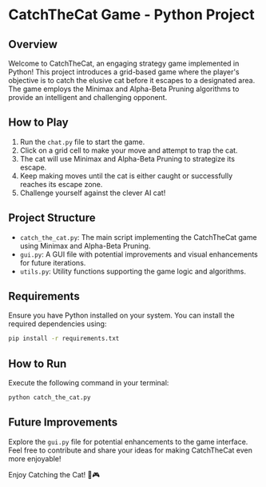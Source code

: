 # CatchTheCat Game - Python Project

## Overview

Welcome to CatchTheCat, an engaging strategy game implemented in Python! This project introduces a grid-based game where the player's objective is to catch the elusive cat before it escapes to a designated area. The game employs the Minimax and Alpha-Beta Pruning algorithms to provide an intelligent and challenging opponent.

## How to Play

1. Run the `chat.py` file to start the game.
2. Click on a grid cell to make your move and attempt to trap the cat.
3. The cat will use Minimax and Alpha-Beta Pruning to strategize its escape.
4. Keep making moves until the cat is either caught or successfully reaches its escape zone.
5. Challenge yourself against the clever AI cat!

## Project Structure

- `catch_the_cat.py`: The main script implementing the CatchTheCat game using Minimax and Alpha-Beta Pruning.
- `gui.py`: A GUI file with potential improvements and visual enhancements for future iterations.
- `utils.py`: Utility functions supporting the game logic and algorithms.

## Requirements

Ensure you have Python installed on your system. You can install the required dependencies using:

```bash
pip install -r requirements.txt
```

## How to Run

Execute the following command in your terminal:

```bash
python catch_the_cat.py
```

## Future Improvements

Explore the `gui.py` file for potential enhancements to the game interface. Feel free to contribute and share your ideas for making CatchTheCat even more enjoyable!


Enjoy Catching the Cat! 🐾🎮
